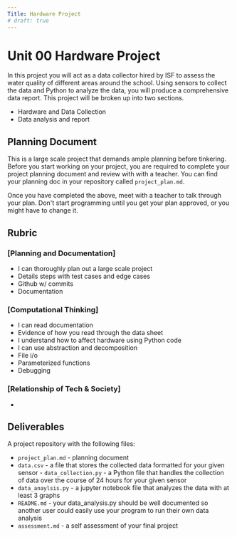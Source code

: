 ```yaml
---
Title: Hardware Project
# draft: true
---
```


# Unit 00 Hardware Project
In this project you will act as a data collector hired by ISF to assess the water quality of different areas around the school. Using sensors to collect the data and Python to analyze the data, you will produce a comprehensive data report. 
This project will be broken up into two sections. 
- Hardware and Data Collection
- Data analysis and report 

## Planning Document 
This is a large scale project that demands ample planning before tinkering. Before you start working on your project, you are required to complete your project planning document and review with with a teacher. You can find your planning doc in your repository called `project_plan.md`.

Once you have completed the above, meet with a teacher to talk through your plan. Don't start programming until you get your plan approved, or you might have to change it.

## Rubric

### [Planning and Documentation]

- I can thoroughly plan out a large scale project 
- Details steps with test cases and edge cases 
- Github w/ commits
- Documentation 

### [Computational Thinking]

- I can read documentation 
- Evidence of how you read through the data sheet 
- I understand how to affect hardware using Python code 
- I can use abstraction and decomposition 
- File i/o 
- Parameterized functions 
- Debugging 

### [Relationship of Tech & Society]

- 


## Deliverables

A project repository with the following files:
- `project_plan.md` - planning document 
- `data.csv` - a file that stores the collected data formatted for your given sensor - `data_collection.py` - a Python file that handles the collection of data over the course of 24 hours for your given sensor 
- `data_anaylsis.py` - a jupyter notebook file that analyzes the data with at least 3 graphs 
- `README.md` - your data_analysis.py should be well documented so another user could easily use your program to run their own data analysis 
- `assessment.md` - a self assessment of your final project 

